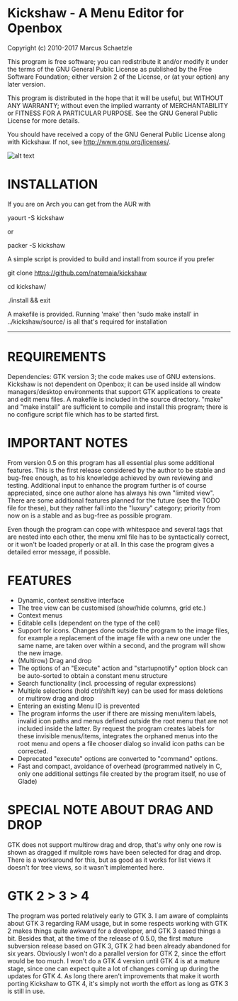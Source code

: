 # Kickshaw - A Menu Editor for Openbox

Copyright (c) 2010-2017        Marcus Schaetzle

This program is free software; you can redistribute it and/or modify
it under the terms of the GNU General Public License as published by
the Free Software Foundation; either version 2 of the License, or
(at your option) any later version.

This program is distributed in the hope that it will be useful,
but WITHOUT ANY WARRANTY; without even the implied warranty of
MERCHANTABILITY or FITNESS FOR A PARTICULAR PURPOSE.  See the
GNU General Public License for more details.

You should have received a copy of the GNU General Public License along
with Kickshaw. If not, see http://www.gnu.org/licenses/.


![alt text](https://cdn.scrot.moe/images/2017/08/04/kickshaw.png)

# INSTALLATION

If you are on Arch you can get from the AUR with

yaourt -S kickshaw

or

packer -S kickshaw


A simple script is provided to build and install from source if you prefer

git clone https://github.com/natemaia/kickshaw

cd kickshaw/

./install && exit


A makefile is provided. Running 'make' then 'sudo make install'
in ../kickshaw/source/ is all that's required for installation

---

# REQUIREMENTS

Dependencies: GTK version 3; the code makes use of GNU extensions.
Kickshaw is not dependent on Openbox; it can be used inside all window
managers/desktop environments that support GTK applications to create and
edit menu files. A makefile is included in the source directory. "make"
and "make install" are sufficient to compile and install this program;
there is no configure script file which has to be started first.

# IMPORTANT NOTES

From version 0.5 on this program has all essential plus some additional
features. This is the first release considered by the author to be stable
and bug-free enough, as to his knowledge achieved by own reviewing and
testing.
Additional input to enhance the program further is of course
appreciated, since one author alone has always his own "limited view".
There are some additional features planned for the future (see the TODO
file for these), but they rather fall into the "luxury" category;
priority from now on is a stable and as bug-free as possible program.

Even though the program can cope with whitespace and several tags that
are nested into each other, the menu xml file has to be syntactically
correct, or it won't be loaded properly or at all. In this case the
program gives a detailed error message, if possible.

# FEATURES

- Dynamic, context sensitive interface
- The tree view can be customised (show/hide columns, grid etc.)
- Context menus
- Editable cells (dependent on the type of the cell)
- Support for icons. Changes done outside the program to the image files,
  for example a replacement of the image file with a new one under the
  same name, are taken over within a second, and the program will show the
  new image.
- (Multirow) Drag and drop
- The options of an "Execute" action and "startupnotify" option block can
  be auto-sorted to obtain a constant menu structure
- Search functionality (incl. processing of regular expressions)
- Multiple selections (hold ctrl/shift key) can be used for mass deletions
  or multirow drag and drop
- Entering an existing Menu ID is prevented
- The program informs the user if there are missing menu/item labels,
  invalid icon paths and menus defined outside the root menu that are not
  included inside the latter. By request the program creates labels for
  these invisible menus/items, integrates the orphaned menus into the root
  menu and opens a file chooser dialog so invalid icon paths can be
  corrected.
- Deprecated "execute" options are converted to "command" options.
- Fast and compact, avoidance of overhead (programmed natively in C,
  only one additional settings file created by the program itself,
  no use of Glade)

# SPECIAL NOTE ABOUT DRAG AND DROP

GTK does not support multirow drag and drop, that's why only one row is
shown as dragged if mulitple rows have been selected for drag and drop.
There is a workaround for this, but as good as it works for list views
it doesn't for tree views, so it wasn't implemented here.

# GTK 2 > 3 > 4

The program was ported relatively early to GTK 3. I am aware of complaints
about GTK 3 regarding RAM usage, but in some respects working with GTK 2
makes things quite awkward for a developer, and GTK 3 eased things a bit.
Besides that, at the time of the release of 0.5.0, the first mature subversion
release based on GTK 3, GTK 2 had been already abandoned for six years.
Obviously I won't do a parallel version for GTK 2, since the effort would be
too much.
I won't do a GTK 4 version until GTK 4 is at a mature stage, since one can
expect quite a lot of changes coming up during the updates for GTK 4. As long
there aren't improvements that make it worth porting Kickshaw to GTK 4, it's
simply not worth the effort as long as GTK 3 is still in use.
